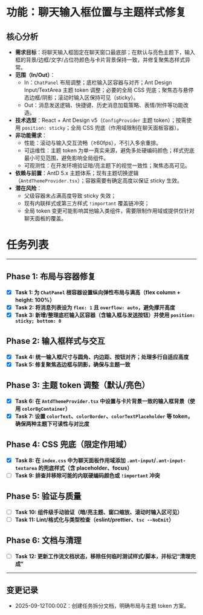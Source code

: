 # 功能：聊天输入框位置与主题样式修复

## 核心分析
- **需求目标**：将聊天输入框固定在聊天窗口最底部；在默认与亮色主题下，输入框的背景/边框/文字/占位符颜色与卡片背景保持一致，并修复聚焦态样式异常。
- **范围（In/Out）**：
  - In：`ChatPanel` 布局调整；底栏输入区容器与对齐；Ant Design Input/TextArea 主题 token 调整；必要的全局 CSS 兜底；聚焦态与悬停态边框/阴影；滚动时输入区保持可见（sticky）。
  - Out：消息发送逻辑、快捷键、历史消息加载策略、表情/附件等功能改造。
- **技术选型**：React + Ant Design v5（`ConfigProvider` 主题 token）；按需使用 `position: sticky`；全局 CSS 兜底（作用域限制在聊天面板容器）。
- **非功能需求**：
  - 性能：滚动与输入交互流畅（≥60fps），不引入多余重排。
  - 可运维性：主题 token 为单一真实来源，避免多处硬编码颜色；样式兜底最小可见范围，避免影响全局组件。
  - 可观测性：在开发环境验证暗/亮主题下的视觉一致性；聚焦态高可见。
- **依赖与前置**：AntD 5.x 主题体系；现有主题切换逻辑（`AntdThemeProvider.tsx`）；容器需要有确定高度以保证 sticky 生效。
- **潜在风险**：
  - 父级容器未占满高度导致 sticky 失效；
  - 现有内联样式或第三方样式 `!important` 覆盖链冲突；
  - 全局 token 变更可能影响其他输入类组件，需要限制作用域或提供仅针对聊天面板的覆盖。

# 任务列表
---

## Phase 1: 布局与容器修复
- [x] **Task 1: 为 `ChatPanel` 根容器设置纵向弹性布局与满高（flex column + height: 100%）**
- [x] **Task 2: 将消息列表设为 `flex: 1` 且 `overflow: auto`，避免撑开高度**
- [x] **Task 3: 新增/整理底栏输入区容器（含输入框与发送按钮）并使用 `position: sticky; bottom: 0`**

## Phase 2: 输入框样式与交互
- [x] **Task 4: 统一输入框尺寸与圆角、内边距、按钮对齐；处理多行自适应高度**
- [x] **Task 5: 修复聚焦态边框与阴影，确保与主题一致**

## Phase 3: 主题 token 调整（默认/亮色）
- [x] **Task 6: 在 `AntdThemeProvider.tsx` 中设置与卡片背景一致的输入框背景（使用 `colorBgContainer`）**
- [x] **Task 7: 设置 `colorText`、`colorBorder`、`colorTextPlaceholder` 等 token，确保两种主题下可读性与对比度**

## Phase 4: CSS 兜底（限定作用域）
- [x] **Task 8: 在 `index.css` 中为聊天面板作用域添加 `.ant-input`/`.ant-input-textarea` 的兜底样式（含 placeholder、focus）**
- [ ] **Task 9: 排查并移除可能的内联硬编码颜色或 `!important` 冲突**

## Phase 5: 验证与质量
- [ ] **Task 10: 组件级手动验证（暗/亮主题、窗口缩放、滚动时输入区可见）**
- [ ] **Task 11: Lint/格式化与类型检查（eslint/prettier、`tsc --NoEmit`）**

## Phase 6: 文档与清理
- [ ] **Task 12: 更新工作流文档状态，移除任何临时测试样式/脚本，并标记“清理完成”**

---

## 变更记录
- 2025-09-12T00:00Z：创建任务拆分文档，明确布局与主题 token 方案。
